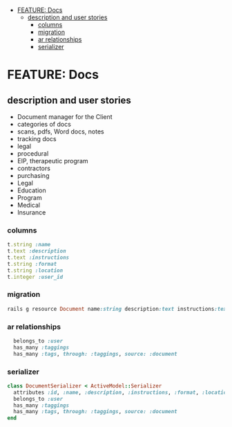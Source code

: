 <!-- START doctoc generated TOC please keep comment here to allow auto update -->
<!-- DON'T EDIT THIS SECTION, INSTEAD RE-RUN doctoc TO UPDATE -->


- [FEATURE: Docs](#feature-docs)
  - [description and user stories](#description-and-user-stories)
    - [columns](#columns)
    - [migration](#migration)
    - [ar relationships](#ar-relationships)
    - [serializer](#serializer)

<!-- END doctoc generated TOC please keep comment here to allow auto update -->

# FEATURE: Docs

## description and user stories

- Document manager for the Client
- categories of docs
- scans, pdfs, Word docs, notes
- tracking docs
- legal
- procedural
- EIP, therapeutic program
- contractors
- purchasing
- Legal
- Education
- Program
- Medical
- Insurance

### columns

```ruby
t.string :name
t.text :description
t.text :instructions
t.string :format
t.string :location
t.integer :user_id
```

### migration

```ruby
rails g resource Document name:string description:text instructions:text format:text location:text user_id:integer
```

### ar relationships

```ruby
  belongs_to :user
  has_many :taggings
  has_many :tags, through: :taggings, source: :document
```

### serializer

```ruby
class DocumentSerializer < ActiveModel::Serializer
  attributes :id, :name, :description, :instructions, :format, :location, :user
  belongs_to :user
  has_many :taggings
  has_many :tags, through: :taggings, source: :document
end
```
